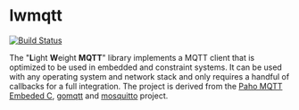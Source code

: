 # lwmqtt

[![Build Status](https://travis-ci.org/256dpi/lwmqtt.svg?branch=master)](https://travis-ci.org/256dpi/lwmqtt)

The "**L**ight **W**eight **MQTT**" library implements a MQTT client that is optimized to be used in embedded and constraint systems. It can be used with any operating system and network stack and only requires a handful of callbacks for a full integration. The project is derived from the [Paho MQTT Embeded C](https://github.com/eclipse/paho.mqtt.embedded-c), [gomqtt](https://github.com/gomqtt) and [mosquitto](https://github.com/eclipse/mosquitto) project.
